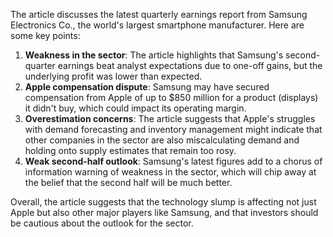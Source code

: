 The article discusses the latest quarterly earnings report from Samsung Electronics Co., the world's largest smartphone manufacturer. Here are some key points:

1. **Weakness in the sector**: The article highlights that Samsung's second-quarter earnings beat analyst expectations due to one-off gains, but the underlying profit was lower than expected.
2. **Apple compensation dispute**: Samsung may have secured compensation from Apple of up to $850 million for a product (displays) it didn't buy, which could impact its operating margin.
3. **Overestimation concerns**: The article suggests that Apple's struggles with demand forecasting and inventory management might indicate that other companies in the sector are also miscalculating demand and holding onto supply estimates that remain too rosy.
4. **Weak second-half outlook**: Samsung's latest figures add to a chorus of information warning of weakness in the sector, which will chip away at the belief that the second half will be much better.

Overall, the article suggests that the technology slump is affecting not just Apple but also other major players like Samsung, and that investors should be cautious about the outlook for the sector.